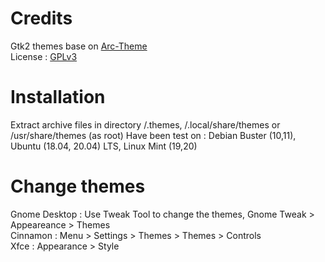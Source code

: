 # Credits
Gtk2 themes base on [Arc-Theme](https://github.com/horst3180/arc-theme) </br>
License : [GPLv3](https://choosealicense.com/licenses/gpl-3.0/)</br>

# Installation
Extract archive files in directory /.themes, /.local/share/themes or /usr/share/themes (as root)</b>
Have been test on : Debian Buster (10,11), Ubuntu (18.04, 20.04) LTS, Linux Mint (19,20)</br>

# Change themes
Gnome Desktop : Use Tweak Tool to change the themes, Gnome Tweak > Appeareance > Themes</br>
Cinnamon : Menu > Settings > Themes > Themes > Controls</br>
Xfce : Appearance > Style </b>
